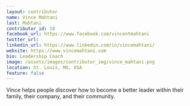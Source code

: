 ```yaml
---
layout: contributor
name: Vince Mahtani
last: Mahtani
contributor_id: 18
facebook_url: https://www.facebook.com/vincentmahtani
twitter_url: 
linkedin_url: https://www.linkedin.com/in/vincemahtani/
website: https://www.vincemahtani.com
bio: Leadership Coach
image: /assets/images/contributor_img/vince_mahtani.png
location: St. Louis, MO, USA
feature: false
---
```


Vince helps people discover how to become a better leader within their family, their company, and their community. 